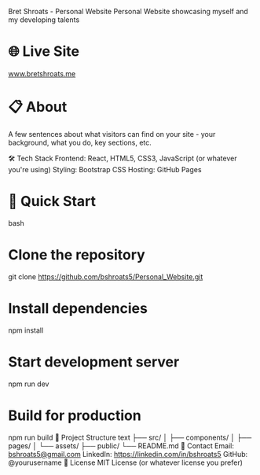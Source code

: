 Bret Shroats - Personal Website
Personal Website showcasing myself and my developing talents

# 🌐 Live Site
www.bretshroats.me

# 📋 About
A few sentences about what visitors can find on your site - your background, what you do, key sections, etc.

🛠 Tech Stack
Frontend: React, HTML5, CSS3, JavaScript (or whatever you're using)
Styling: Bootstrap CSS 
Hosting: GitHub Pages

# 🚀 Quick Start
bash
# Clone the repository
git clone https://github.com/bshroats5/Personal_Website.git

# Install dependencies
npm install

# Start development server
npm run dev

# Build for production
npm run build
📁 Project Structure
text
├── src/
│   ├── components/
│   ├── pages/
│   └── assets/
├── public/
└── README.md
📧 Contact
Email: bshroats5@gmail.com
LinkedIn: https://linkedin.com/in/bshroats5
GitHub: @yourusername
📄 License
MIT License (or whatever license you prefer)
